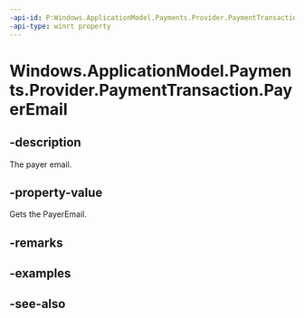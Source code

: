 ```yaml
---
-api-id: P:Windows.ApplicationModel.Payments.Provider.PaymentTransaction.PayerEmail
-api-type: winrt property
---
```


<!-- Property syntax
public string PayerEmail { get;  set; }
-->

# Windows.ApplicationModel.Payments.Provider.PaymentTransaction.PayerEmail

## -description
The payer email.

## -property-value
Gets the PayerEmail.

## -remarks

## -examples

## -see-also
